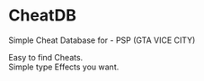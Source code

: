 # CheatDB
Simple Cheat Database for - PSP (GTA VICE CITY)

Easy to find Cheats.<br>
Simple type Effects you want.
